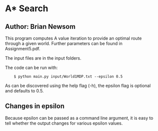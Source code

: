 # A\* Search
## Author: Brian Newsom

This program computes A value iteration to provide an optimal route through a given world. Further parameters can be found in Assignment5.pdf.

The input files are in the input folders.

The code can be run with:
```
	$ python main.py input/World1MDP.txt --epsilon 0.5
```

As can be discovered using the help flag (-h), the epsilon flag is optional and defaults to 0.5.

## Changes in epsilon

Because epsilon can be passed as a command line argument, it is easy to tell whether the output changes for various epsilon values.
